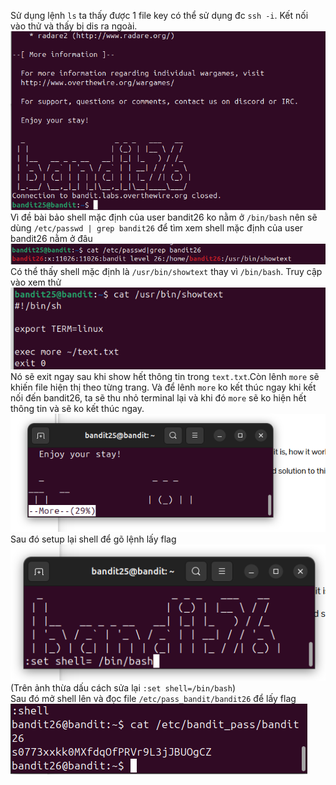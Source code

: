Sử dụng lệnh `ls` ta thấy được 1 file key có thể sử dụng đc `ssh -i`. Kết nối vào thử và thấy bị dis ra ngoài.\
![alt text](image/26.1.png)\
Vì đề bài bảo shell mặc định của user bandit26 ko nằm ở `/bin/bash` nên sẽ dùng `/etc/passwd | grep bandit26` để tìm xem shell mặc định của user bandit26 nằm ở đâu\
![](image/26.2.png)\
Có thể thấy shell mặc định là `/usr/bin/showtext` thay vì `/bin/bash`. Truy cập vào xem thử\
![](image/26.3.png)\
Nó sẽ exit ngay sau khi show hết thông tin trong `text.txt`.Còn lênh `more` sẽ khiến file hiện thị theo từng trang. Và để lênh `more` ko kết thúc ngay khi kết nối đến bandit26, ta sẽ thu nhỏ terminal lại và khi đó `more` sẽ ko hiện hết thông tin và sẽ ko kết thúc ngay.\
![alt text](image/26.4.png)\
Sau đó setup lại shell để gõ lệnh lấy flag\
![alt text](image/26.5.png)\
(Trên ảnh thừa dấu cách sửa lại `:set shell=/bin/bash`)\
Sau đó mở shell lên và đọc file `/etc/pass_bandit/bandit26` để lấy flag\
![alt text](image/26.6.png)